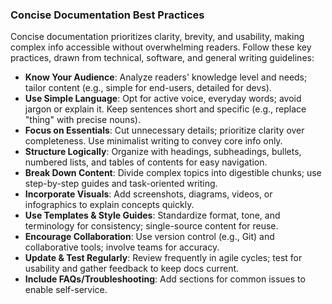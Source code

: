 ### Concise Documentation Best Practices

Concise documentation prioritizes clarity, brevity, and usability, making complex info accessible without overwhelming readers. Follow these key practices, drawn from technical, software, and general writing guidelines:

- **Know Your Audience**: Analyze readers' knowledge level and needs; tailor content (e.g., simple for end-users, detailed for devs).
- **Use Simple Language**: Opt for active voice, everyday words; avoid jargon or explain it. Keep sentences short and specific (e.g., replace "thing" with precise nouns).
- **Focus on Essentials**: Cut unnecessary details; prioritize clarity over completeness. Use minimalist writing to convey core info only.
- **Structure Logically**: Organize with headings, subheadings, bullets, numbered lists, and tables of contents for easy navigation.
- **Break Down Content**: Divide complex topics into digestible chunks; use step-by-step guides and task-oriented writing.
- **Incorporate Visuals**: Add screenshots, diagrams, videos, or infographics to explain concepts quickly.
- **Use Templates & Style Guides**: Standardize format, tone, and terminology for consistency; single-source content for reuse.
- **Encourage Collaboration**: Use version control (e.g., Git) and collaborative tools; involve teams for accuracy.
- **Update & Test Regularly**: Review frequently in agile cycles; test for usability and gather feedback to keep docs current.
- **Include FAQs/Troubleshooting**: Add sections for common issues to enable self-service.